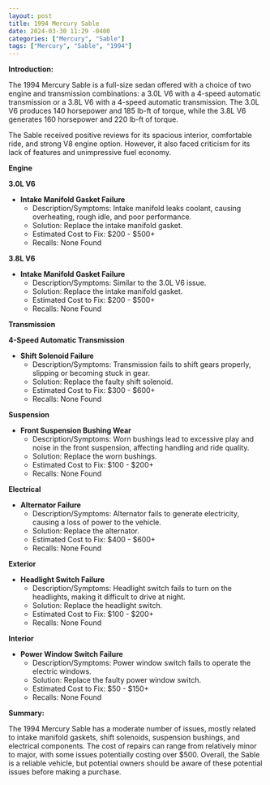```yaml
---
layout: post
title: 1994 Mercury Sable
date: 2024-03-30 11:29 -0400
categories: ["Mercury", "Sable"]
tags: ["Mercury", "Sable", "1994"]
---
```

**Introduction:**

The 1994 Mercury Sable is a full-size sedan offered with a choice of two engine and transmission combinations: a 3.0L V6 with a 4-speed automatic transmission or a 3.8L V6 with a 4-speed automatic transmission. The 3.0L V6 produces 140 horsepower and 185 lb-ft of torque, while the 3.8L V6 generates 160 horsepower and 220 lb-ft of torque.

The Sable received positive reviews for its spacious interior, comfortable ride, and strong V8 engine option. However, it also faced criticism for its lack of features and unimpressive fuel economy.

**Engine**

**3.0L V6**

* **Intake Manifold Gasket Failure**
    * Description/Symptoms: Intake manifold leaks coolant, causing overheating, rough idle, and poor performance.
    * Solution: Replace the intake manifold gasket.
    * Estimated Cost to Fix: $200 - $500+
    * Recalls: None Found

**3.8L V6**

* **Intake Manifold Gasket Failure**
    * Description/Symptoms: Similar to the 3.0L V6 issue.
    * Solution: Replace the intake manifold gasket.
    * Estimated Cost to Fix: $200 - $500+
    * Recalls: None Found

**Transmission**

**4-Speed Automatic Transmission**

* **Shift Solenoid Failure**
    * Description/Symptoms: Transmission fails to shift gears properly, slipping or becoming stuck in gear.
    * Solution: Replace the faulty shift solenoid.
    * Estimated Cost to Fix: $300 - $600+
    * Recalls: None Found

**Suspension**

* **Front Suspension Bushing Wear**
    * Description/Symptoms: Worn bushings lead to excessive play and noise in the front suspension, affecting handling and ride quality.
    * Solution: Replace the worn bushings.
    * Estimated Cost to Fix: $100 - $200+
    * Recalls: None Found

**Electrical**

* **Alternator Failure**
    * Description/Symptoms: Alternator fails to generate electricity, causing a loss of power to the vehicle.
    * Solution: Replace the alternator.
    * Estimated Cost to Fix: $400 - $600+
    * Recalls: None Found

**Exterior**

* **Headlight Switch Failure**
    * Description/Symptoms: Headlight switch fails to turn on the headlights, making it difficult to drive at night.
    * Solution: Replace the headlight switch.
    * Estimated Cost to Fix: $100 - $200+
    * Recalls: None Found

**Interior**

* **Power Window Switch Failure**
    * Description/Symptoms: Power window switch fails to operate the electric windows.
    * Solution: Replace the faulty power window switch.
    * Estimated Cost to Fix: $50 - $150+
    * Recalls: None Found

**Summary:**

The 1994 Mercury Sable has a moderate number of issues, mostly related to intake manifold gaskets, shift solenoids, suspension bushings, and electrical components. The cost of repairs can range from relatively minor to major, with some issues potentially costing over $500. Overall, the Sable is a reliable vehicle, but potential owners should be aware of these potential issues before making a purchase.

